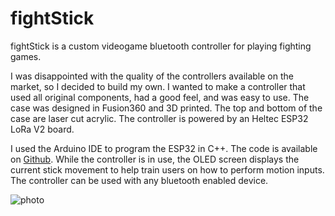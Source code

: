 # fightStick

fightStick is a custom videogame bluetooth controller for playing fighting games.

I was disappointed with the quality of the controllers available on the market, so I decided to build my own. I wanted to make a controller that used all original components, had a good feel, and was easy to use. The case was designed in Fusion360 and 3D printed. The top and bottom of the case are laser cut acrylic. The controller is powered by an Heltec ESP32 LoRa V2 board. 

I used the Arduino IDE to program the ESP32 in C++. The code is available on [Github](). While the controller is in use, the OLED screen displays the current stick movement to help train users on how to perform motion inputs. The controller can be used with any bluetooth enabled device.


![photo](https://github.com/bennetthermanoff/portfolio/raw/master/src/Content/markdown/images/fightstick.gif)